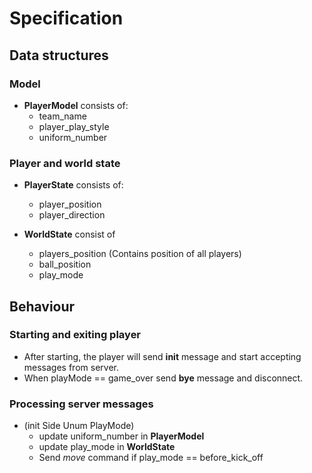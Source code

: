 # Specification

## Data structures

### Model

* **PlayerModel** consists of:
  * team_name
  * player_play_style
  * uniform_number


### Player and world state

* **PlayerState** consists of:
  * player_position
  * player_direction

* **WorldState** consist of
  * players_position (Contains position of all players)
  * ball_position
  * play_mode


## Behaviour

### Starting and exiting player

* After starting, the player will send **init** message and start accepting messages from server.
* When playMode == game_over send **bye** message and disconnect.


### Processing server messages

* (init Side Unum PlayMode)
  * update uniform_number in **PlayerModel**
  * update play_mode in **WorldState**
  * Send *move* command if play_mode == before_kick_off
